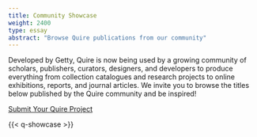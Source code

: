 ```yaml
---
title: Community Showcase
weight: 2400
type: essay
abstract: "Browse Quire publications from our community"
---
```


Developed by Getty, Quire is now being used by a growing community of scholars, publishers, curators, designers, and developers to produce everything from collection catalogues and research projects to online exhibitions, reports, and journal articles. We invite you to browse the titles below published by the Quire community and be inspired!

<div class="action-button">

[Submit Your Quire Project](https://forms.gle/DusYi8PaDAbmcAGn6)

</div>

{{< q-showcase >}}
